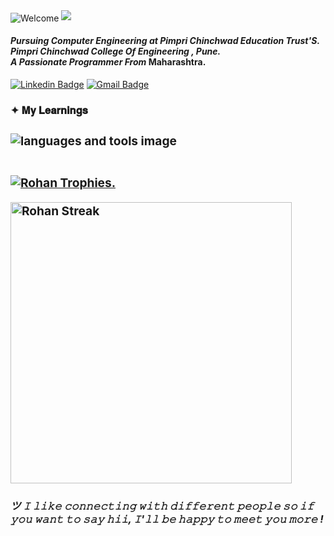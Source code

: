 <img align="center" src="https://visitor-badge.laobi.icu/badge?page_id=RohanAdkine.RohanAdkine"  alt="Welcome" />
<img src="https://readme-typing-svg.herokuapp.com/?font=Righteous&size=35&center=false&vCenter=true&width=500&height=50&duration=7000&lines=Hi+,+I'm+Rohan+Adkine+!;" />

<h4><i>Pursuing Computer Engineering at Pimpri Chinchwad Education Trust'S. Pimpri Chinchwad College Of Engineering , Pune. </i><br/><i>A Passionate Programmer From </i><a style="text-decoration:none" >Maharashtra.</a></h4>
   
[![Linkedin Badge](https://img.shields.io/badge/-LinkedIn-blue?style=flat-square&logo=Linkedin&logoColor=white&link=https://www.linkedin.com/in/rohan-adkine-401630214?utm_source=share&utm_campaign=share_via&utm_content=profile&utm_medium=android_app)](https://www.linkedin.com/in/rohan-adkine-401630214?utm_source=share&utm_campaign=share_via&utm_content=profile&utm_medium=android_app)
[![Gmail Badge](https://img.shields.io/badge/-Gmail-d14836?style=flat-square&logo=Gmail&logoColor=white&link=rohanadkine@gmail.com)](mailto:rohanadkine@gmail.com)

<h3><b>✦ 𝐌𝐲 𝐋𝐞𝐚𝐫𝐧𝐢𝐧𝐠𝐬 <b/><h3>  
<img src="https://skillicons.dev/icons?i=c,cpp,python,java,html,css,git" alt="languages and tools image"/><br/><br/>
<p align="left"> <a href="https://github.com/ryo-ma/github-profile-trophy"><img src="https://github-profile-trophy.vercel.app/?username=RohanAdkine" alt="Rohan Trophies. " /></a> </p>

<img width=450 src="https://github-readme-streak-stats-salesp07.vercel.app/?user=RohanAdkine&count_private=true&theme=react&border_radius=5" alt="Rohan Streak"/><br/>


<h5>ツ 𝙸 𝚕𝚒𝚔𝚎 𝚌𝚘𝚗𝚗𝚎𝚌𝚝𝚒𝚗𝚐 𝚠𝚒𝚝𝚑 𝚍𝚒𝚏𝚏𝚎𝚛𝚎𝚗𝚝 𝚙𝚎𝚘𝚙𝚕𝚎 𝚜𝚘 𝚒𝚏 𝚢𝚘𝚞 𝚠𝚊𝚗𝚝 𝚝𝚘 𝚜𝚊𝚢 𝚑𝚒𝚒, 𝙸'𝚕𝚕 𝚋𝚎 𝚑𝚊𝚙𝚙𝚢 𝚝𝚘 𝚖𝚎𝚎𝚝 𝚢𝚘𝚞 𝚖𝚘𝚛𝚎 !</h5>
